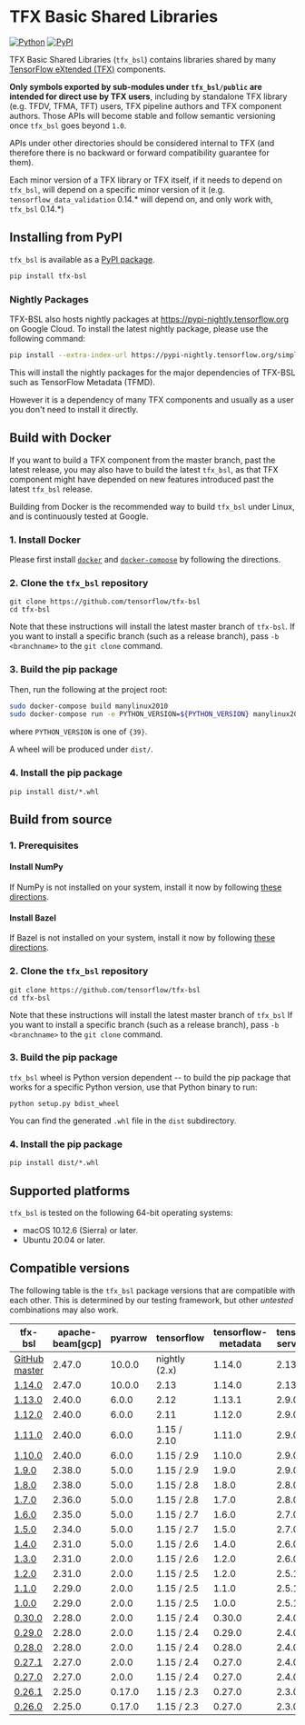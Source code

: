 # TFX Basic Shared Libraries

[![Python](https://img.shields.io/badge/python%7C3.9%7C3.10%7C3.11-blue)](https://github.com/tensorflow/tfx-bsl)
[![PyPI](https://badge.fury.io/py/tfx-bsl.svg)](https://badge.fury.io/py/tfx-bsl)

TFX Basic Shared Libraries (`tfx_bsl`) contains libraries shared by many
[TensorFlow eXtended (TFX)](https://www.tensorflow.org/tfx) components.

__Only symbols exported by sub-modules under `tfx_bsl/public` are intended for
direct use by TFX users__, including by standalone TFX library (e.g. TFDV, TFMA,
TFT) users, TFX pipeline authors and TFX component authors. Those APIs will
become stable and follow semantic versioning once `tfx_bsl` goes beyond `1.0`.

APIs under other directories should be considered internal to TFX
(and therefore there is no backward or forward compatibility guarantee for
them).

Each minor version of a TFX library or TFX itself, if it needs to
depend on `tfx_bsl`, will depend on a specific minor version of it (e.g.
`tensorflow_data_validation` 0.14.\* will depend on, and only work with,
`tfx_bsl` 0.14.\*)

## Installing from PyPI

`tfx_bsl` is available as a [PyPI package](https://pypi.org/project/tfx-bsl/).

```bash
pip install tfx-bsl
```

### Nightly Packages

TFX-BSL also hosts nightly packages at https://pypi-nightly.tensorflow.org on
Google Cloud. To install the latest nightly package, please use the following
command:

```bash
pip install --extra-index-url https://pypi-nightly.tensorflow.org/simple tfx-bsl
```

This will install the nightly packages for the major dependencies of TFX-BSL
such as TensorFlow Metadata (TFMD).

However it is a dependency of many TFX components and usually as a user you
don't need to install it directly.

## Build with Docker

If you want to build a TFX component from the master branch, past the latest
release, you may also have to build the latest `tfx_bsl`, as that TFX component
might have depended on new features introduced past the latest `tfx_bsl`
release.

Building from Docker is the recommended way to build `tfx_bsl` under Linux,
and is continuously tested at Google.

### 1. Install Docker

Please first install [`docker`](https://docs.docker.com/install/) and
[`docker-compose`](https://docs.docker.com/compose/install/) by following the
directions.

### 2. Clone the `tfx_bsl` repository

```shell
git clone https://github.com/tensorflow/tfx-bsl
cd tfx-bsl
```

Note that these instructions will install the latest master branch of `tfx-bsl`.
If you want to install a specific branch (such as a release branch), pass
`-b <branchname>` to the `git clone` command.

### 3. Build the pip package

Then, run the following at the project root:

```bash
sudo docker-compose build manylinux2010
sudo docker-compose run -e PYTHON_VERSION=${PYTHON_VERSION} manylinux2010
```
where `PYTHON_VERSION` is one of `{39}`.

A wheel will be produced under `dist/`.

### 4. Install the pip package

```shell
pip install dist/*.whl
```

## Build from source

### 1. Prerequisites

#### Install NumPy

If NumPy is not installed on your system, install it now by following [these
directions](https://www.scipy.org/scipylib/download.html).

#### Install Bazel

If Bazel is not installed on your system, install it now by following [these
directions](https://bazel.build/versions/master/docs/install.html).


### 2. Clone the `tfx_bsl` repository

```shell
git clone https://github.com/tensorflow/tfx-bsl
cd tfx-bsl
```

Note that these instructions will install the latest master branch of `tfx_bsl`
If you want to install a specific branch (such as a release branch),
pass `-b <branchname>` to the `git clone` command.

### 3. Build the pip package

`tfx_bsl` wheel is Python version dependent -- to build the pip package that
works for a specific Python version, use that Python binary to run:
```shell
python setup.py bdist_wheel
```

You can find the generated `.whl` file in the `dist` subdirectory.

### 4. Install the pip package

```shell
pip install dist/*.whl
```

## Supported platforms

`tfx_bsl` is tested on the following 64-bit operating systems:

  * macOS 10.12.6 (Sierra) or later.
  * Ubuntu 20.04 or later.

## Compatible versions

The following table is the `tfx_bsl` package versions that are compatible with
each other. This is determined by our testing framework, but other *untested*
combinations may also work.

tfx-bsl                                                                         | apache-beam[gcp] | pyarrow  | tensorflow        | tensorflow-metadata | tensorflow-serving-api |
------------------------------------------------------------------------------- | -----------------| ---------|-------------------|---------------------|------------------------|
[GitHub master](https://github.com/tensorflow/tfx-bsl/blob/master/RELEASE.md)   | 2.47.0           | 10.0.0   | nightly (2.x)     | 1.14.0              | 2.13.0                 |
[1.14.0](https://github.com/tensorflow/tfx-bsl/blob/v1.14.0/RELEASE.md)         | 2.47.0           | 10.0.0   | 2.13              | 1.14.0              | 2.13.0                 |
[1.13.0](https://github.com/tensorflow/tfx-bsl/blob/v1.13.0/RELEASE.md)         | 2.40.0           | 6.0.0    | 2.12              | 1.13.1              | 2.9.0                  |
[1.12.0](https://github.com/tensorflow/tfx-bsl/blob/v1.12.0/RELEASE.md)         | 2.40.0           | 6.0.0    | 2.11              | 1.12.0              | 2.9.0                  |
[1.11.0](https://github.com/tensorflow/tfx-bsl/blob/v1.11.0/RELEASE.md)         | 2.40.0           | 6.0.0    | 1.15 / 2.10       | 1.11.0              | 2.9.0                  |
[1.10.0](https://github.com/tensorflow/tfx-bsl/blob/v1.10.0/RELEASE.md)         | 2.40.0           | 6.0.0    | 1.15 / 2.9        | 1.10.0              | 2.9.0                  |
[1.9.0](https://github.com/tensorflow/tfx-bsl/blob/v1.9.0/RELEASE.md)           | 2.38.0           | 5.0.0    | 1.15 / 2.9        | 1.9.0               | 2.9.0                  |
[1.8.0](https://github.com/tensorflow/tfx-bsl/blob/v1.8.0/RELEASE.md)           | 2.38.0           | 5.0.0    | 1.15 / 2.8        | 1.8.0               | 2.8.0                  |
[1.7.0](https://github.com/tensorflow/tfx-bsl/blob/v1.7.0/RELEASE.md)           | 2.36.0           | 5.0.0    | 1.15 / 2.8        | 1.7.0               | 2.8.0                  |
[1.6.0](https://github.com/tensorflow/tfx-bsl/blob/v1.6.0/RELEASE.md)           | 2.35.0           | 5.0.0    | 1.15 / 2.7        | 1.6.0               | 2.7.0                  |
[1.5.0](https://github.com/tensorflow/tfx-bsl/blob/v1.4.0/RELEASE.md)           | 2.34.0           | 5.0.0    | 1.15 / 2.7        | 1.5.0               | 2.7.0                  |
[1.4.0](https://github.com/tensorflow/tfx-bsl/blob/v1.4.0/RELEASE.md)           | 2.31.0           | 5.0.0    | 1.15 / 2.6        | 1.4.0               | 2.6.0                  |
[1.3.0](https://github.com/tensorflow/tfx-bsl/blob/v1.3.0/RELEASE.md)           | 2.31.0           | 2.0.0    | 1.15 / 2.6        | 1.2.0               | 2.6.0                  |
[1.2.0](https://github.com/tensorflow/tfx-bsl/blob/v1.2.0/RELEASE.md)           | 2.31.0           | 2.0.0    | 1.15 / 2.5        | 1.2.0               | 2.5.1                  |
[1.1.0](https://github.com/tensorflow/tfx-bsl/blob/v1.1.0/RELEASE.md)           | 2.29.0           | 2.0.0    | 1.15 / 2.5        | 1.1.0               | 2.5.1                  |
[1.0.0](https://github.com/tensorflow/tfx-bsl/blob/v1.0.0/RELEASE.md)           | 2.29.0           | 2.0.0    | 1.15 / 2.5        | 1.0.0               | 2.5.1                  |
[0.30.0](https://github.com/tensorflow/tfx-bsl/blob/v0.30.0/RELEASE.md)         | 2.28.0           | 2.0.0    | 1.15 / 2.4        | 0.30.0              | 2.4.0                  |
[0.29.0](https://github.com/tensorflow/tfx-bsl/blob/v0.29.0/RELEASE.md)         | 2.28.0           | 2.0.0    | 1.15 / 2.4        | 0.29.0              | 2.4.0                  |
[0.28.0](https://github.com/tensorflow/tfx-bsl/blob/v0.28.0/RELEASE.md)         | 2.28.0           | 2.0.0    | 1.15 / 2.4        | 0.28.0              | 2.4.0                  |
[0.27.1](https://github.com/tensorflow/tfx-bsl/blob/v0.27.1/RELEASE.md)         | 2.27.0           | 2.0.0    | 1.15 / 2.4        | 0.27.0              | 2.4.0                  |
[0.27.0](https://github.com/tensorflow/tfx-bsl/blob/v0.27.0/RELEASE.md)         | 2.27.0           | 2.0.0    | 1.15 / 2.4        | 0.27.0              | 2.4.0                  |
[0.26.1](https://github.com/tensorflow/tfx-bsl/blob/v0.26.1/RELEASE.md)         | 2.25.0           | 0.17.0   | 1.15 / 2.3        | 0.27.0              | 2.3.0                  |
[0.26.0](https://github.com/tensorflow/tfx-bsl/blob/v0.26.0/RELEASE.md)         | 2.25.0           | 0.17.0   | 1.15 / 2.3        | 0.27.0              | 2.3.0                  |
